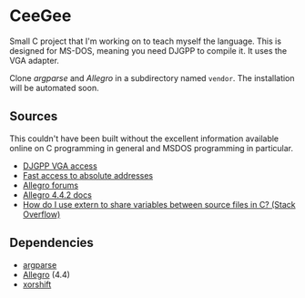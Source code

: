 CeeGee
======

Small C project that I'm working on to teach myself the language.
This is designed for MS-DOS, meaning you need DJGPP to compile it. It uses
the VGA adapter.

Clone *argparse* and *Allegro* in a subdirectory named `vendor`. The
installation will be automated soon.


Sources
--------

This couldn't have been built without the excellent information available
online on C programming in general and MSDOS programming in particular.

* [DJGPP VGA access](http://www.delorie.com/djgpp/doc/brennan/brennan_access_vga.html)
* [Fast access to absolute addresses](http://www.delorie.com/djgpp/v2faq/faq18_6.html)
* [Allegro forums](https://www.allegro.cc/forums/index)
* [Allegro 4.4.2 docs](http://liballeg.org/stabledocs/en/allegro.html)
* [How do I use extern to share variables between source files in C? (Stack Overflow)](http://stackoverflow.com/questions/1433204/how-do-i-use-extern-to-share-variables-between-source-files-in-c)


Dependencies
------------

* [argparse](https://github.com/Cofyc/argparse)
* [Allegro](http://liballeg.org/) (4.4)
* [xorshift](https://github.com/WebDrake/xorshift)
